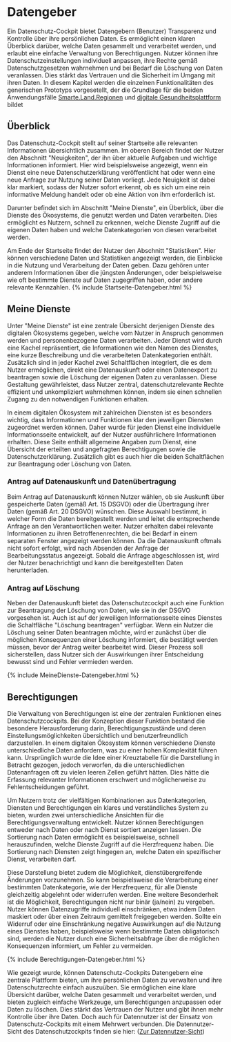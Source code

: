
# Datengeber

Ein Datenschutz-Cockpit bietet Datengebern (Benutzer) Transparenz und Kontrolle über ihre persönlichen Daten. Es ermöglicht einen klaren Überblick darüber, welche Daten gesammelt und verarbeitet werden, und erlaubt eine einfache Verwaltung von Berechtigungen. Nutzer können ihre Datenschutzeinstellungen individuell anpassen, ihre Rechte gemäß Datenschutzgesetzen wahrnehmen und bei Bedarf die Löschung von Daten veranlassen. Dies stärkt das Vertrauen und die Sicherheit im Umgang mit ihren Daten.
In diesem Kapitel werden die einzelnen Funktionalitäten des generischen Prototyps vorgesetellt, der die Grundlage für die beiden Anwendungsfälle [Smarte.Land.Regionen](/Daccord/Realisierung/Demonstratoren/Smarte.Land.Regionen) und [digitale Gesundheitsplattform](/Daccord/Realisierung/Demonstratoren/DigitaleGesundheitsplattform) bildet

## Überblick

Das Datenschutz-Cockpit stellt auf seiner Startseite alle relevanten Informationen übersichtlich zusammen. Im oberen Bereich findet der Nutzer den Abschnitt "Neuigkeiten", der ihn über aktuelle Aufgaben und wichtige Informationen informiert. Hier wird beispielsweise angezeigt, wenn ein Dienst eine neue Datenschutzerklärung veröffentlicht hat oder wenn eine neue Anfrage zur Nutzung seiner Daten vorliegt. Jede Neuigkeit ist dabei klar markiert, sodass der Nutzer sofort erkennt, ob es sich um eine rein informative Meldung handelt oder ob eine Aktion von ihm erforderlich ist.

Darunter befindet sich im Abschnitt "Meine Dienste", ein Überblick, über die Dienste des Ökosystems, die genutzt werden und Daten verarbeiten. Dies ermöglicht es Nutzern, schnell zu erkennen, welche Dienste Zugriff auf die eigenen Daten haben und welche Datenkategorien von diesen verarbeitet werden.

Am Ende der Startseite findet der Nutzer den Abschnitt "Statistiken". Hier können verschiedene Daten und Statistiken angezeigt werden, die Einblicke in die Nutzung und Verarbeitung der Daten geben. Dazu gehören unter anderem Informationen über die jüngsten Änderungen, oder beispielsweise wie oft bestimmte Dienste auf Daten zugegriffen haben, oder andere relevante Kennzahlen. 
{% include Startseite-Datengeber.html %}

## Meine Dienste

Unter "Meine Dienste" ist eine zentrale Übersicht derjenigen Dienste des digitalen Ökosystems gegeben, welche vom Nutzer in Anspruch genommen werden und personenbezogene Daten verarbeiten. Jeder Dienst wird durch eine Kachel repräsentiert, die Informationen wie den Namen des Dienstes, eine kurze Beschreibung und die verarbeiteten Datenkategorien enthält. Zusätzlich sind in jeder Kachel zwei Schaltflächen integriert, die es dem Nutzer ermöglichen, direkt eine Datenauskunft oder einen Datenexport zu beantragen sowie die Löschung der eigenen Daten zu veranlassen. Diese Gestaltung gewährleistet, dass Nutzer zentral, datenschutzrelevante Rechte effizient und unkompliziert wahrnehmen können, indem sie einen schnellen Zugang zu den notwendigen Funktionen erhalten.

In einem digitalen Ökosystem mit zahlreichen Diensten ist es besonders wichtig, dass Informationen und Funktionen klar den jeweiligen Diensten zugeordnet werden können. Daher wurde für jeden Dienst eine individuelle Informationsseite entwickelt, auf der Nutzer ausführlichere Informationen erhalten. Diese Seite enthält allgemeine Angaben zum Dienst, eine Übersicht der erteilten und angefragten Berechtigungen sowie die Datenschutzerklärung. Zusätzlich gibt es auch hier die beiden Schaltflächen zur Beantragung oder Löschung von Daten.

### Antrag auf Datenauskunft und Datenübertragung

Beim Antrag auf Datenauskunft können Nutzer wählen, ob sie Auskunft über gespeicherte Daten (gemäß Art. 15 DSGVO) oder die Übertragung ihrer Daten (gemäß Art. 20 DSGVO) wünschen. Diese Auswahl bestimmt, in welcher Form die Daten bereitgestellt werden und leitet die entsprechende Anfrage an den Verantwortlichen weiter. Nutzer erhalten dabei relevante Informationen zu ihren Betroffenenrechten, die bei Bedarf in einem separaten Fenster angezeigt werden können. Da die Datenauskunft oftmals nicht sofort erfolgt, wird nach Absenden der Anfrage der Bearbeitungsstatus angezeigt. Sobald die Anfrage abgeschlossen ist, wird der Nutzer benachrichtigt und kann die bereitgestellten Daten herunterladen.


### Antrag auf Löschung

Neben der Datenauskunft bietet das Datenschutzcockpit auch eine Funktion zur Beantragung der Löschung von Daten, wie sie in der DSGVO vorgesehen ist. Auch ist auf der jeweiligen Informationsseite eines Dienstes die Schaltfläche "Löschung beantragen" verfügbar. Wenn ein Nutzer die Löschung seiner Daten beantragen möchte, wird er zunächst über die möglichen Konsequenzen einer Löschung informiert, die bestätigt werden müssen, bevor der Antrag weiter bearbeitet wird. Dieser Prozess soll sicherstellen, dass Nutzer sich der Auswirkungen ihrer Entscheidung bewusst sind und Fehler vermieden werden. 

{% include MeineDienste-Datengeber.html %}

## Berechtigungen

Die Verwaltung von Berechtigungen ist eine der zentralen Funktionen eines Datenschutzcockpits. Bei der Konzeption dieser Funktion bestand die besondere Herausforderung darin, Berechtigungszustände und deren Einstellungsmöglichkeiten übersichtlich und benutzerfreundlich darzustellen. In einem digitalen Ökosystem können verschiedene Dienste unterschiedliche Daten anfordern, was zu einer hohen Komplexität führen kann. Ursprünglich wurde die Idee einer Kreuztabelle für die Darstellung in Betracht gezogen, jedoch verworfen, da die unterschiedlichen Datenanfragen oft zu vielen leeren Zellen geführt hätten. Dies hätte die Erfassung relevanter Informationen erschwert und möglicherweise zu Fehlentscheidungen geführt.

Um Nutzern trotz der vielfältigen Kombinationen aus Datenkategorien, Diensten und Berechtigungen ein klares und verständliches System zu bieten, wurden zwei unterschiedliche Ansichten für die Berechtigungsverwaltung entwickelt. Nutzer können Berechtigungen entweder nach Daten oder nach Dienst sortiert anzeigen lassen. Die Sortierung nach Daten ermöglicht es beispielsweise, schnell herauszufinden, welche Dienste Zugriff auf die Herzfrequenz haben. Die Sortierung nach Diensten zeigt hingegen an, welche Daten ein spezifischer Dienst, verarbeiten darf.

Diese Darstellung bietet zudem die Möglichkeit, dienstübergreifende Änderungen vorzunehmen. So kann beispielsweise die Verarbeitung einer bestimmten Datenkategorie, wie der Herzfrequenz, für alle Dienste gleichzeitig abgelehnt oder widerrufen werden. Eine weitere Besonderheit ist die Möglichkeit, Berechtigungen nicht nur binär (ja/nein) zu vergeben. Nutzer können Datenzugriffe individuell einschränken, etwa indem Daten maskiert oder über einen Zeitraum gemittelt freigegeben werden. Sollte ein Widerruf oder eine Einschränkung negative Auswirkungen auf die Nutzung eines Dienstes haben, beispielsweise wenn bestimmte Daten obligatorisch sind, werden die Nutzer durch eine Sicherheitsabfrage über die möglichen Konsequenzen informiert, um Fehler zu vermeiden.

{% include Berechtigungen-Datengeber.html %}

Wie gezeigt wurde, können Datenschutz-Cockpits Datengebern eine zentrale Plattform bieten, um ihre persönlichen Daten zu verwalten und ihre Datenschutzrechte einfach auszuüben. Sie ermöglichen eine klare Übersicht darüber, welche Daten gesammelt und verarbeitet werden, und bieten zugleich einfache Werkzeuge, um Berechtigungen anzupassen oder Daten zu löschen. Dies stärkt das Vertrauen der Nutzer und gibt ihnen mehr Kontrolle über ihre Daten. Doch auch für Datennutzer ist der Einsatz von Datenschutz-Cockpits mit einem Mehrwert verbunden. Die Datennutzer-Sicht des Datenschutzcckpits finden sie hier: ([Zur Datennutzer-Sicht](/Daccord/Realisierung/UX-Design/ZentraleDatenschutz-Cockpits/Datennutzer))
